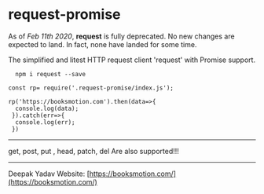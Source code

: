 # request-promise


As of *Feb 11th 2020*, **request** is fully deprecated. No new changes are expected to land. In fact, none have landed for some time.

The simplified and litest HTTP request client 'request' with Promise support.

```
  npm i request --save
```


```
const rp= require('.request-promise/index.js');

rp('https://booksmotion.com').then(data=>{
  console.log(data);
 }).catch(err=>{
  console.log(err);
 })

```
***
get, post, put , head, patch, del Are also supported!!!
***



Deepak Yadav Website:  [https://booksmotion.com/](https://booksmotion.com/)
